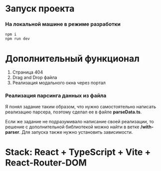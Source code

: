 # Запуск проекта

### На локальной машине в режиме разработки

```
npm i
npm run dev
```

# Дополнительный функционал

1) Страница 404
2) Drag and Drop файла
3) Реализация модального окна через портал

### Реализация парсинга данных из файла
Я понял задание таким образом, что нужно самостоятельно написать реализацию парсера, поэтому сделал ее в файле **parseData.ts**.

Если же задание не подразумивало написание своей реализации, то решение с дополнительной библиотекой можно найти в ветке **/with-parser**. 
Для запуска также нужно установить зависимости. 

# Stack: React + TypeScript + Vite + React-Router-DOM

